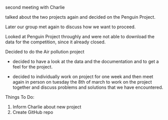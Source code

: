 second meeting with Charlie

talked about the two projects again and decided on the Penguin Project.


Later our group met again to discuss how we want to proceed.

Looked at Penguin Project throughly and were not able to download the data for the competition, since it already closed.

Decided to do the Air pollution project

- decided to have a look at the data and the documentation and to get a feel for the project.

- decided to individually work on project for one week and then meet again in person on tuesday the 8th of march to work on the project together and discuss problems and solutions that we have encountered.

Things To Do:

1. Inform Charlie about new project
2. Create GitHub repo 